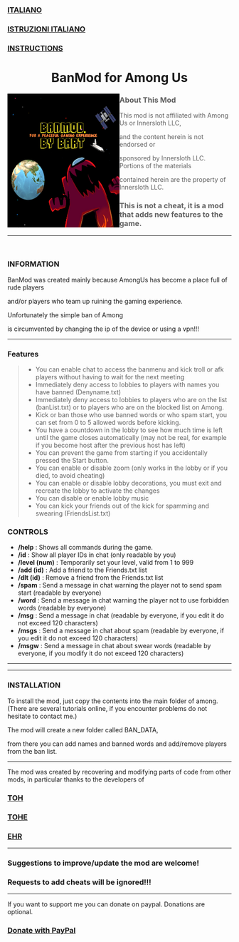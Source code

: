 <html lang="en-US">
  <head>
    <meta charset="UTF-8">
    <meta http-equiv="X-UA-Compatible" content="IE=edge">
    <meta name="viewport" content="width=device-width, initial-scale=1">
    <meta name="google-site-verification" content="8vxwTh8BNhNEAAP7MWvhvX6LZbOkM6Zs3SeC54YI3hc" />
<!-- Begin Jekyll SEO tag v2.8.0 -->
<meta name="generator" content="Jekyll v3.10.0" />
<meta property="og:title" content="BanMod" />
<meta property="og:locale" content="en_US" />
<meta name="description" content="Mod for Among Us" />
<meta property="og:description" content="Mod for Among Us" />
<link rel="canonical" href="https://giannibart.github.io/BanMod/" />
<meta property="og:url" content="https://giannibart.github.io/BanMod/" />
<meta property="og:site_name" content="BanMod" />
<meta property="og:type" content="website" />
<meta name="twitter:card" content="summary" />
<meta property="twitter:title" content="BanMod" />
<!-- End Jekyll SEO tag -->

<!-- Setup Google Analytics -->

<!-- You can set your favicon here -->
<!-- link rel="shortcut icon" type="image/x-icon" href="/BanMod/favicon.ico" -->

<!-- end custom head snippets -->

  </head>
  <meta name="google-site-verification" content="8vxwTh8BNhNEAAP7MWvhvX6LZbOkM6Zs3SeC54YI3hc" />
  <body>
    <div class="container-lg px-3 my-5 markdown-body">
      
<h3 id="-italiano-readme-it-md-"><a href="README-IT.md">ITALIANO</a></h3>
<h3 id="-istruzioni-italiano-istruzioni-italiano-istruzioni-it-md-"><a href="Istruzioni/Italiano/ISTRUZIONI-IT.md">ISTRUZIONI ITALIANO</a></h3>
<h3 id="-instructions-istruzioni-inglese-instructions-md-"><a href="Istruzioni/Inglese/INSTRUCTIONS.md">INSTRUCTIONS</a></h3>
<h1 align="center">BanMod for Among Us</h1>

<p><img align="left" alt="Cover" src="Resources/newimage.png" width="50%" height="300" /></p>
<p align="right">

<blockquote>
<h3 id="about-this-mod">About This Mod</h3>
<p>This mod is not affiliated with Among Us or Innersloth LLC,</p>
<p>and the content herein is not endorsed or</p>
<p>sponsored by Innersloth LLC. Portions of the materials</p>
<p>contained herein are the property of Innersloth LLC.</p>
<h3 id="this-is-not-a-cheat-it-is-a-mod-that-adds-new-features-to-the-game-">This is not a cheat, it is a mod that adds new features to the game.</h3>
</blockquote>
<hr>
<p><br></p>
<h3 id="information">INFORMATION</h3>
<p>BanMod was created mainly because AmongUs has become a place full of rude players</p>
<p>and/or players who team up ruining the gaming experience.</p>
<p>Unfortunately the simple ban of Among</p>
<p>is circumvented by changing the ip of the device or using a vpn!!!</p>
<hr>
<h3 id="features">Features</h3>
<blockquote>
<ul>
<li>You can enable chat to access the banmenu and kick troll or afk players without having to wait for the next meeting</li>
<li>Immediately deny access to lobbies to players with names you have banned (Denyname.txt)</li>
<li>Immediately deny access to lobbies to players who are on the list (banList.txt) or to players who are on the blocked list on Among.</li>
<li>Kick or ban those who use banned words or who spam start, you can set from 0 to 5 allowed words before kicking.</li>
<li>You have a countdown in the lobby to see how much time is left until the game closes automatically (may not be real, for example if you become host after the previous host has left)</li>
<li>You can prevent the game from starting if you accidentally pressed the Start button.</li>
<li>You can enable or disable zoom (only works in the lobby or if you died, to avoid cheating)</li>
<li>You can enable or disable lobby decorations, you must exit and recreate the lobby to activate the changes</li>
<li>You can disable or enable lobby music</li>
<li>You can kick your friends out of the kick for spamming and swearing (FriendsList.txt)</li>
</ul>
</blockquote>
<h3 id="controls">CONTROLS</h3>
<ul>
<li><strong>/help</strong> : Shows all commands during the game.</li>
<li><strong>/id</strong> : Show all player IDs in chat (only readable by you)</li>
<li><strong>/level (num)</strong> : Temporarily set your level, valid from 1 to 999</li>
<li><strong>/add (id)</strong> : Add a friend to the Friends.txt list</li>
<li><strong>/dlt (id)</strong> : Remove a friend from the Friends.txt list</li>
<li><strong>/spam</strong> : Send a message in chat warning the player not to send spam start (readable by everyone)</li>
<li><strong>/word</strong> : Send a message in chat warning the player not to use forbidden words (readable by everyone)</li>
<li><strong>/msg</strong> : Send a message in chat (readable by everyone, if you edit it do not exceed 120 characters)</li>
<li><strong>/msgs</strong> : Send a message in chat about spam (readable by everyone, if you edit it do not exceed 120 characters)</li>
<li><strong>/msgw</strong> : Send a message in chat about swear words (readable by everyone, if you modify it do not exceed 120 characters)</li>
</ul>
<hr>
<hr>
<h3 id="installation">INSTALLATION</h3>
<p>To install the mod, just copy the contents into the main folder of among.
(There are several tutorials online, if you encounter problems do not hesitate to contact me.)</p>
<p>The mod will create a new folder called BAN_DATA,</p>
<p>from there you can add names and banned words and add/remove players from the ban list.</p>
<hr>
<p>The mod was created by recovering and modifying parts of code from other mods, in particular thanks to the developers of</p>
<h3 id="-toh-https-github-com-tukasa0001-townofhost-"><a href="https://github.com/tukasa0001/TownOfHost">TOH</a></h3>
<h3 id="-tohe-https-github-com-karped1em-townofhostedited-"><a href="https://github.com/KARPED1EM/TownOfHostEdited">TOHE</a></h3>
<h3 id="-ehr-https-github-com-gurge44-endlesshostroles-tree-main-"><a href="https://github.com/Gurge44/EndlessHostRoles/tree/main">EHR</a></h3>
<hr>
<h3 id="suggestions-to-improve-update-the-mod-are-welcome-">Suggestions to improve/update the mod are welcome!</h3>
<h3 id="requests-to-add-cheats-will-be-ignored-">Requests to add cheats will be ignored!!!</h3>
<hr>
<p>If you want to support me you can donate on paypal.
Donations are optional.</p>
<h3 id="-donate-with-paypal-https-www-paypal-com-donate-hosted_button_id-aqtkf6fgqlpcl-"><a href="https://www.paypal.com/donate/?hosted_button_id=AQTKF6FGQLPCL">Donate with PayPal</a></h3>
